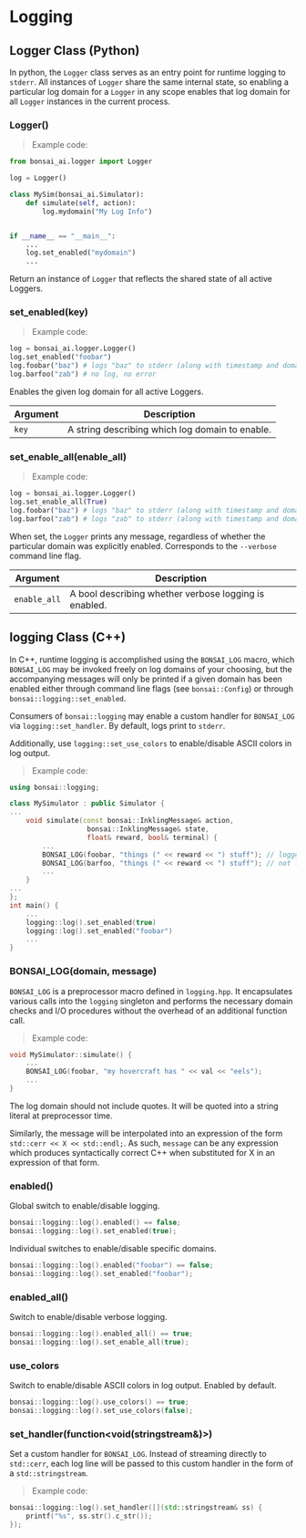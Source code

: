 # Logging

## Logger Class (Python)

In python, the `Logger` class serves as an entry point for runtime logging to `stderr`. All instances of `Logger` 
share the same internal state, so enabling a particular log domain for a `Logger` in any scope
enables that log domain for all `Logger` instances in the current process.

### Logger()

> Example code: 

```python
from bonsai_ai.logger import Logger

log = Logger()

class MySim(bonsai_ai.Simulator):
    def simulate(self, action):
        log.mydomain("My Log Info")


if __name__ == "__main__":
    ...
    log.set_enabled("mydomain")
    ...

```

Return an instance of `Logger` that reflects the shared state of all active Loggers.

### set_enabled(key)

> Example code:

```python
log = bonsai_ai.logger.Logger()
log.set_enabled("foobar")
log.foobar("baz") # logs "baz" to stderr (along with timestamp and domain info)
log.barfoo("zab") # no log, no error
```

Enables the given log domain for all active Loggers.

| Argument  | Description |
| ---       | ---         |
| `key` | A string describing which log domain to enable. |


### set_enable_all(enable_all)

> Example code:

```python
log = bonsai_ai.logger.Logger()
log.set_enable_all(True)
log.foobar("baz") # logs "baz" to stderr (along with timestamp and domain info)
log.barfoo("zab") # logs "zab" to stderr (along with timestamp and domain info)
```

When set, the `Logger` prints any message, regardless of whether the particular domain
was explicitly enabled. Corresponds to the `--verbose` command line flag.

| Argument  | Description |
| ---       | ---         |
| `enable_all` | A bool describing whether verbose logging is enabled. |


## logging Class (C++)

In C++, runtime logging is accomplished using the `BONSAI_LOG` macro, which  `BONSAI_LOG` may be invoked
freely on log domains of your choosing, but the accompanying messages will only be printed if
a given domain has been enabled either through command line flags (see `bonsai::Config`) or
through `bonsai::logging::set_enabled`.

Consumers of `bonsai::logging` may enable a custom handler for `BONSAI_LOG` via
`logging::set_handler`. By default, logs print to `stderr`.

Additionally, use `logging::set_use_colors` to enable/disable ASCII colors in log output.

> Example code:

```cpp
using bonsai::logging;

class MySimulator : public Simulator {
...
    void simulate(const bonsai::InklingMessage& action,
                   bonsai::InklingMessage& state,
                   float& reward, bool& terminal) {
        ...
        BONSAI_LOG(foobar, "things (" << reward << ") stuff"); // logged
        BONSAI_LOG(barfoo, "things (" << reward << ") stuff"); // not logged
        ...
    }
...
};
int main() {
    ...
    logging::log().set_enabled(true)
    logging::log().set_enabled("foobar")
    ...
}
```

### BONSAI_LOG(domain, message)

`BONSAI_LOG` is a preprocessor macro defined in `logging.hpp`. It encapsulates various calls into
the `logging` singleton and performs the necessary domain checks and I/O procedures without the
overhead of an additional function call.

> Example code:

```cpp
void MySimulator::simulate() {
    ...
    BONSAI_LOG(foobar, "my hovercraft has " << val << "eels");
    ...
}
```

The log domain should not include quotes. It will be quoted into a string literal at preprocessor time.

Similarly, the message will be interpolated into an expression of the form `std::cerr << X << std::endl;`. As such, `message` can be any expression which produces syntactically correct C++  when substituted for X in an expression of that form.

### enabled()

Global switch to enable/disable logging.

```cpp
bonsai::logging::log().enabled() == false;
bonsai::logging::log().set_enabled(true);
```

Individual switches to enable/disable specific domains.

```cpp
bonsai::logging::log().enabled("foobar") == false;
bonsai::logging::log().set_enabled("foobar");
```

### enabled_all()

Switch to enable/disable verbose logging.

```cpp
bonsai::logging::log().enabled_all() == true;
bonsai::logging::log().set_enable_all(true);
```

### use_colors

Switch to enable/disable ASCII colors in log output. Enabled by default.

```cpp
bonsai::logging::log().use_colors() == true;
bonsai::logging::log().set_use_colors(false);
```

### set_handler(function\<void(stringstream&)\>)

Set a custom handler for `BONSAI_LOG`. Instead of streaming directly to 
`std::cerr`, each log line will be passed to this custom handler in the form of a `std::stringstream`.

> Example code:

```cpp
bonsai::logging::log().set_handler([](std::stringstream& ss) {
    printf("%s", ss.str().c_str());
});
```

